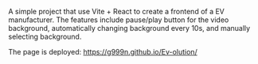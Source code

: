 A simple project that use Vite + React to create a frontend of a EV manufacturer. The features include pause/play button for the video background, automatically changing background every 10s, and manually selecting background.

The page is deployed: https://g999n.github.io/Ev-olution/
